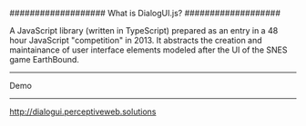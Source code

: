 ###################
What is DialogUI.js?
###################

A JavaScript library (written in TypeScript) prepared as an entry in a 48 hour JavaScript "competition" in 2013. It abstracts the creation and maintainance of user interface elements modeled after the UI of the SNES game EarthBound.

*******************
Demo
*******************

http://dialogui.perceptiveweb.solutions

